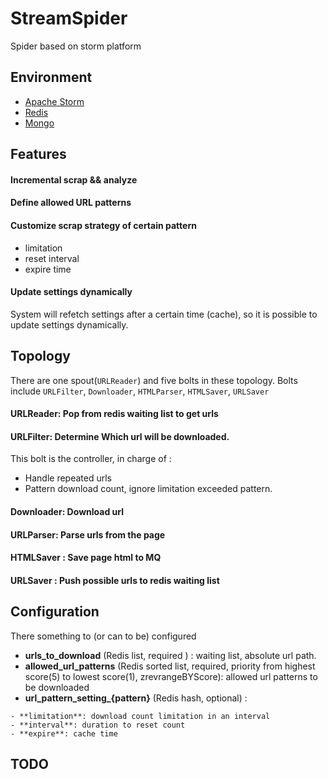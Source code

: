 # StreamSpider
Spider based on storm platform

## Environment
  - [Apache Storm](https://github.com/apache/storm)
  - [Redis](https://github.com/antirez/redis)
  - [Mongo](https://github.com/mongodb/mongo)

## Features

#### Incremental scrap && analyze

#### Define allowed URL patterns

#### Customize scrap strategy of certain pattern
  - limitation
  - reset interval
  - expire time

#### Update settings dynamically
  System will refetch settings after a certain time (cache), so it is possible to update settings dynamically.

## Topology
  There are one spout(`URLReader`) and five bolts in these topology. Bolts include `URLFilter`, `Downloader`, `HTMLParser`, `HTMLSaver`, `URLSaver`

#### URLReader:  Pop from redis waiting list to get urls

#### URLFilter:  Determine Which url will be downloaded.
 This bolt is the controller, in charge of :
 - Handle repeated urls
 - Pattern download count, ignore limitation exceeded pattern.

#### Downloader: Download url

#### URLParser: Parse urls from the page

#### HTMLSaver : Save page html to MQ

#### URLSaver  : Push possible urls to redis waiting list


## Configuration
  There something  to (or can to be) configured
   - **urls_to_download** (Redis list, required ) : waiting list, absolute url path.
   - **allowed_url_patterns** (Redis sorted list, required, priority from highest score(5) to lowest score(1), zrevrangeBYScore): allowed url patterns to be downloaded
   - **url_pattern_setting_{pattern}** (Redis hash, optional) :
    
    - **limitation**: download count limitation in an interval
    - **interval**: duration to reset count
    - **expire**: cache time


## TODO
